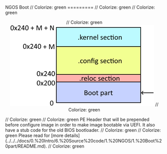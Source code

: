 NGOS Boot                                                                                                                                                                                                // Colorize: green
=========                                                                                                                                                                                                // Colorize: green
                                                                                                                                                                                                         // Colorize: green
<p align="center">                                                                                                                                                                                       // Colorize: green
    <img src="https://github.com/Gris87/ngos/blob/master/src/os/boot/Image%20structure.png?raw=true" alt="Image structure"/>                                                                             // Colorize: green
</p>                                                                                                                                                                                                     // Colorize: green
                                                                                                                                                                                                         // Colorize: green
PE Header that will be prepended before configure image in order to make image bootable via UEFI. It also have a stub code for the old BIOS bootloader.                                                  // Colorize: green
                                                                                                                                                                                                         // Colorize: green
Please read for [more details](../../../docs/0.%20Intro/6.%20Source%20code/1.%20NGOS/1.%20Boot%20part/README.md).                                                                                        // Colorize: green
